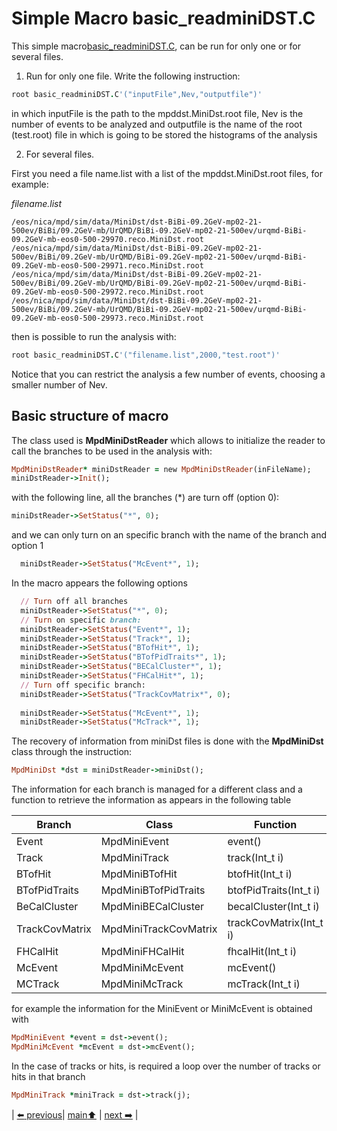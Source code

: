 # Simple Macro basic_readminiDST.C

This simple macro[basic_readminiDST.C](https://github.com/iamaldonado/Macros_ANA/tree/main/simpleRead/minidst/basic_readminiDST.C),
can be run for only one or for several files.


 1. Run for only one file.
 Write the following instruction: 

```ruby
root basic_readminiDST.C'("inputFile",Nev,"outputfile")'
```

in which inputFile is the path to the mpddst.MiniDst.root file, Nev is the number of events to be analyzed and outputfile is the name of the root (test.root) file in which is going to be stored the histograms of the analysis
 
 2. For several files.

First you need a file name.list with a list of the mpddst.MiniDst.root files, for example:

*filename.list*
```
/eos/nica/mpd/sim/data/MiniDst/dst-BiBi-09.2GeV-mp02-21-500ev/BiBi/09.2GeV-mb/UrQMD/BiBi-09.2GeV-mp02-21-500ev/urqmd-BiBi-09.2GeV-mb-eos0-500-29970.reco.MiniDst.root
/eos/nica/mpd/sim/data/MiniDst/dst-BiBi-09.2GeV-mp02-21-500ev/BiBi/09.2GeV-mb/UrQMD/BiBi-09.2GeV-mp02-21-500ev/urqmd-BiBi-09.2GeV-mb-eos0-500-29971.reco.MiniDst.root
/eos/nica/mpd/sim/data/MiniDst/dst-BiBi-09.2GeV-mp02-21-500ev/BiBi/09.2GeV-mb/UrQMD/BiBi-09.2GeV-mp02-21-500ev/urqmd-BiBi-09.2GeV-mb-eos0-500-29972.reco.MiniDst.root
/eos/nica/mpd/sim/data/MiniDst/dst-BiBi-09.2GeV-mp02-21-500ev/BiBi/09.2GeV-mb/UrQMD/BiBi-09.2GeV-mp02-21-500ev/urqmd-BiBi-09.2GeV-mb-eos0-500-29973.reco.MiniDst.root
```
then is possible to run the analysis with:

```ruby
root basic_readminiDST.C'("filename.list",2000,"test.root")'

```
Notice that you can restrict the analysis a few number of events, choosing a smaller number of Nev.


## Basic structure of macro 

The class used is __MpdMiniDstReader__ which allows to initialize the reader to call the branches to be used in the analysis with:

```ruby 
MpdMiniDstReader* miniDstReader = new MpdMiniDstReader(inFileName);
miniDstReader->Init();
```
with the following line, all the branches (\*) are turn off (option 0):

```ruby
miniDstReader->SetStatus("*", 0); 
```

and we can only turn on an specific branch with the name of the branch and option 1

```ruby
  miniDstReader->SetStatus("McEvent*", 1);
```

In the macro appears the following options

```ruby
  // Turn off all branches
  miniDstReader->SetStatus("*", 0);  
  // Turn on specific branch:             
  miniDstReader->SetStatus("Event*", 1);          
  miniDstReader->SetStatus("Track*", 1);
  miniDstReader->SetStatus("BTofHit*", 1);
  miniDstReader->SetStatus("BTofPidTraits*", 1);
  miniDstReader->SetStatus("BECalCluster*", 1);
  miniDstReader->SetStatus("FHCalHit*", 1);
  // Turn off specific branch:
  miniDstReader->SetStatus("TrackCovMatrix*", 0);
   
  miniDstReader->SetStatus("McEvent*", 1);
  miniDstReader->SetStatus("McTrack*", 1);
```

The recovery of information from miniDst files is done with the __MpdMiniDst__ class through the instruction:

```ruby
MpdMiniDst *dst = miniDstReader->miniDst();
```

The information for each branch is managed for a different class and a function to retrieve the information as appears in the following table

|Branch|Class |Function|
|------|------|------|
|Event|MpdMiniEvent|event()|
|Track|MpdMiniTrack|track(Int\_t i)|
|BTofHit|MpdMiniBTofHit|btofHit(Int\_t i)|
|BTofPidTraits|MpdMiniBTofPidTraits|btofPidTraits(Int\_t i)|
|BeCalCluster|MpdMiniBECalCluster|becalCluster(Int\_t i)|
|TrackCovMatrix|MpdMiniTrackCovMatrix|trackCovMatrix(Int\_t i)|
|FHCalHit|MpdMiniFHCalHit|fhcalHit(Int\_t i)|
|McEvent|MpdMiniMcEvent|mcEvent()|
|MCTrack|MpdMiniMcTrack|mcTrack(Int\_t i)|

for example the information for the MiniEvent or MiniMcEvent  is obtained with
```ruby
MpdMiniEvent *event = dst->event();
MpdMiniMcEvent *mcEvent = dst->mcEvent(); 
```
In the case of tracks or hits, is required a loop over the number of tracks or hits in that branch 

```ruby 
MpdMiniTrack *miniTrack = dst->track(j);
``` 



| [:arrow_left: previous](../mpddst/README.md)| [main:arrow_up:](../../README.md) | [next :arrow_right:](../../mpddstm/README.md) |

